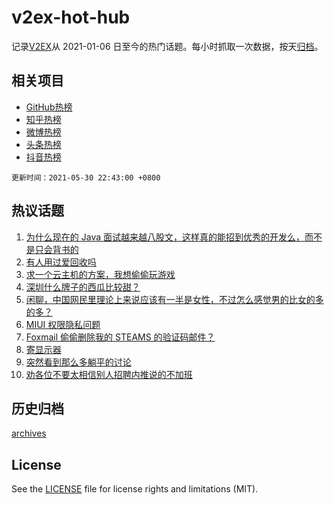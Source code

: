 # v2ex-hot-hub

 记录[V2EX](https://www.v2ex.com/)从 2021-01-06 日至今的热门话题。每小时抓取一次数据，按天[归档](archives)。
 
 ## 相关项目

- [GitHub热榜](https://github.com/snaildev/github-hot-hub)
- [知乎热榜](https://github.com/snaildev/zhihu-hot-hub)
- [微博热榜](https://github.com/snaildev/weibo-hot-hub)
- [头条热榜](https://github.com/snaildev/toutiao-hot-hub)
- [抖音热榜](https://github.com/snaildev/douyin-hot-hub)


 `更新时间：2021-05-30 22:43:00 +0800`

## 热议话题

1. [为什么现在的 Java 面试越来越八股文，这样真的能招到优秀的开发么，而不是只会背书的](https://www.v2ex.com/t/780128)
1. [有人用过爱回收吗](https://www.v2ex.com/t/780117)
1. [求一个云主机的方案，我想偷偷玩游戏](https://www.v2ex.com/t/780082)
1. [深圳什么牌子的西瓜比较甜？](https://www.v2ex.com/t/780146)
1. [闲聊，中国网民里理论上来说应该有一半是女性，不过怎么感觉男的比女的多的多？](https://www.v2ex.com/t/780100)
1. [MIUI 权限隐私问题](https://www.v2ex.com/t/780119)
1. [Foxmail 偷偷删除我的 STEAMS 的验证码邮件？](https://www.v2ex.com/t/780091)
1. [寄显示器](https://www.v2ex.com/t/780090)
1. [突然看到那么多躺平的讨论](https://www.v2ex.com/t/780189)
1. [劝各位不要太相信别人招聘内推说的不加班](https://www.v2ex.com/t/780182)

## 历史归档

[archives](archives)

## License

See the [LICENSE](LICENSE) file for license rights and limitations (MIT).
